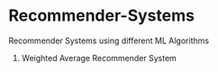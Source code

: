 # Recommender-Systems
Recommender Systems using different ML Algorithms
1. Weighted Average Recommender System
